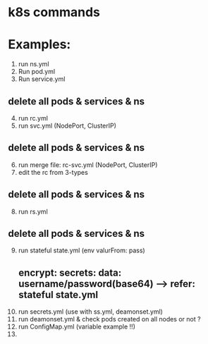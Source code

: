 # k8s commands


# Examples:
1. run ns.yml
2. Run pod.yml
3. Run service.yml
## delete all pods & services & ns
4. run rc.yml
5. run svc.yml (NodePort, ClusterIP)
## delete all pods & services & ns
6. run merge file: rc-svc.yml (NodePort, ClusterIP)
7. edit the rc from 3-types
## delete all pods & services & ns
8. run rs.yml
## delete all pods & services & ns
9. run stateful state.yml (env valurFrom: pass)
    ## encrypt: secrets: data: username/password(base64) --> refer: stateful state.yml
10. run secrets.yml (use with ss.yml, deamonset.yml)
11. run deamonset.yml & check pods created on all nodes or not ?
12. run ConfigMap.yml (variable example !!)
13. 
